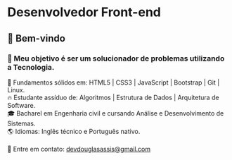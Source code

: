# Desenvolvedor Front-end

## :wave: Bem-vindo
### :dart: Meu objetivo é ser um solucionador de problemas utilizando a Tecnologia.

🚀 Fundamentos sólidos em: HTML5 | CSS3 | JavaScript | Bootstrap | Git | Linux.
<br>
🔥 Estudante assíduo de: Algoritmos | Estrutura de Dados | Arquitetura de Software.
<br>
🎓 Bacharel em Engenharia civil e cursando Análise e Desenvolvimento de Sistemas.
<br>
🌎 Idiomas: Inglês técnico e Português nativo.
<br>
<br>
:incoming_envelope: Entre em contato:  devdouglasassis@gmail.com
